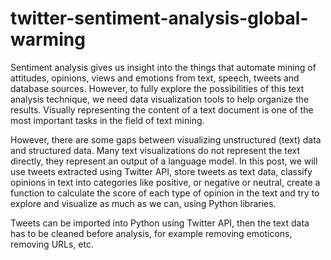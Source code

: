 # twitter-sentiment-analysis-global-warming

Sentiment analysis gives us insight into the things that automate mining of attitudes, opinions, views and emotions from text, speech, tweets and database sources. However, to fully explore the possibilities of this text analysis technique, we need data visualization tools to help organize the results. Visually representing the content of a text document is one of the most important tasks in the field of text mining.

However, there are some gaps between visualizing unstructured (text) data and structured data. Many text visualizations do not represent the text directly, they represent an output of a language model. In this post, we will use tweets extracted using Twitter API, store tweets as text data, classify opinions in text into categories like positive, or negative or neutral, create a function to calculate the score of each type of opinion in the text and try to explore and visualize as much as we can, using Python libraries.

Tweets can be imported into Python using Twitter API, then the text data has to be cleaned before analysis, for example removing emoticons, removing URLs, etc.

